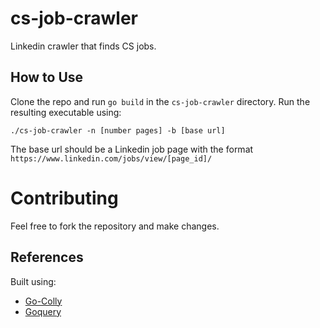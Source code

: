 
# cs-job-crawler
Linkedin crawler that finds CS jobs.

## How to Use
Clone the repo and run `go build` in the `cs-job-crawler` directory. Run the resulting executable using:
```
./cs-job-crawler -n [number pages] -b [base url]
```
The base url should be a Linkedin job page with the format `https://www.linkedin.com/jobs/view/[page_id]/`

# Contributing
Feel free to fork the repository and make changes.

## References
Built using:
- [Go-Colly](http://go-colly.org/)
- [Goquery](https://godoc.org/github.com/PuerkitoBio/goquery)

